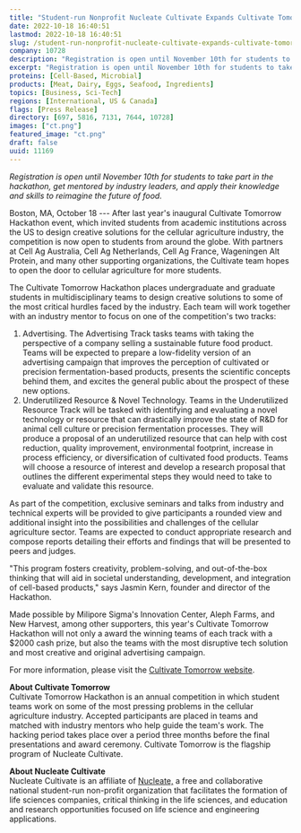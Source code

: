 ```yaml
---
title: "Student-run Nonprofit Nucleate Cultivate Expands Cultivate Tomorrow Hackathon to Schools Beyond the US"
date: 2022-10-18 16:40:51
lastmod: 2022-10-18 16:40:51
slug: /student-run-nonprofit-nucleate-cultivate-expands-cultivate-tomorrow-hackathon-schools
company: 10728
description: "Registration is open until November 10th for students to take part in the hackathon, get mentored by industry leaders, and apply their knowledge and skills to reimagine the future of food."
excerpt: "Registration is open until November 10th for students to take part in the hackathon, get mentored by industry leaders, and apply their knowledge and skills to reimagine the future of food."
proteins: [Cell-Based, Microbial]
products: [Meat, Dairy, Eggs, Seafood, Ingredients]
topics: [Business, Sci-Tech]
regions: [International, US & Canada]
flags: [Press Release]
directory: [697, 5816, 7131, 7644, 10728]
images: ["ct.png"]
featured_image: "ct.png"
draft: false
uuid: 11169
---
```

*Registration is open until November 10th for students to take part in
the hackathon, get mentored by industry leaders, and apply their
knowledge and skills to reimagine the future of food.*

Boston, MA, October 18 --- After last year's inaugural Cultivate
Tomorrow Hackathon event, which invited students from academic
institutions across the US to design creative solutions for the cellular
agriculture industry, the competition is now open to students from
around the globe. With partners at Cell Ag Australia, Cell Ag
Netherlands, Cell Ag France, Wageningen Alt Protein, and many other
supporting organizations, the Cultivate team hopes to open the door to
cellular agriculture for more students.

The Cultivate Tomorrow Hackathon places undergraduate and graduate
students in multidisciplinary teams to design creative solutions to some
of the most critical hurdles faced by the industry. Each team will work
together with an industry mentor to focus on one of the competition\'s
two tracks:

1.  Advertising. The Advertising Track tasks teams with taking the
    perspective of a company selling a sustainable future food product.
    Teams will be expected to prepare a low-fidelity version of an
    advertising campaign that improves the perception of cultivated or
    precision fermentation-based products, presents the scientific
    concepts behind them, and excites the general public about the
    prospect of these new options.
2.  Underutilized Resource & Novel Technology. Teams in the
    Underutilized Resource Track will be tasked with identifying and
    evaluating a novel technology or resource that can drastically
    improve the state of R&D for animal cell culture or precision
    fermentation processes. They will produce a proposal of an
    underutilized resource that can help with cost reduction, quality
    improvement, environmental footprint, increase in process
    efficiency, or diversification of cultivated food products. Teams
    will choose a resource of interest and develop a research proposal
    that outlines the different experimental steps they would need to
    take to evaluate and validate this resource.

As part of the competition, exclusive seminars and talks from industry
and technical experts will be provided to give participants a rounded
view and additional insight into the possibilities and challenges of the
cellular agriculture sector. Teams are expected to conduct appropriate
research and compose reports detailing their efforts and findings that
will be presented to peers and judges.

\"This program fosters creativity, problem-solving, and out-of-the-box
thinking that will aid in societal understanding, development, and
integration of cell-based products,\" says Jasmin Kern, founder and
director of the Hackathon.

Made possible by Milipore Sigma's Innovation Center, Aleph Farms, and
New Harvest, among other supporters, this year\'s Cultivate Tomorrow
Hackathon will not only a award the winning teams of each track with a
\$2000 cash prize, but also the teams with the most disruptive tech
solution and most creative and original advertising campaign.

For more information, please visit the [Cultivate Tomorrow
website](https://www.cultivate-tmrw.com/).

**About Cultivate Tomorrow**\
Cultivate Tomorrow Hackathon is an annual competition in which student
teams work on some of the most pressing problems in the cellular
agriculture industry. Accepted participants are placed in teams and
matched with industry mentors who help guide the team\'s work. The
hacking period takes place over a period three months before the final
presentations and award ceremony. Cultivate Tomorrow is the flagship
program of Nucleate Cultivate.

**About Nucleate Cultivate**\
Nucleate Cultivate is an affiliate of [Nucleate,](https://nucleate.xyz/)
a free and collaborative national student-run non-profit organization
that facilitates the formation of life sciences companies, critical
thinking in the life sciences, and education and research opportunities
focused on life science and engineering applications.
